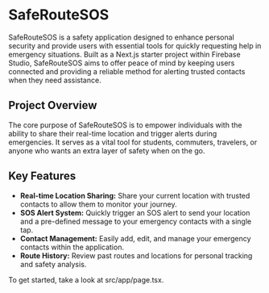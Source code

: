 # SafeRouteSOS

SafeRouteSOS is a safety application designed to enhance personal security and provide users with essential tools for quickly requesting help in emergency situations. Built as a Next.js starter project within Firebase Studio, SafeRouteSOS aims to offer peace of mind by keeping users connected and providing a reliable method for alerting trusted contacts when they need assistance.

## Project Overview

The core purpose of SafeRouteSOS is to empower individuals with the ability to share their real-time location and trigger alerts during emergencies. It serves as a vital tool for students, commuters, travelers, or anyone who wants an extra layer of safety when on the go.

## Key Features

- **Real-time Location Sharing:** Share your current location with trusted contacts to allow them to monitor your journey.
- **SOS Alert System:** Quickly trigger an SOS alert to send your location and a pre-defined message to your emergency contacts with a single tap.
- **Contact Management:** Easily add, edit, and manage your emergency contacts within the application.
- **Route History:** Review past routes and locations for personal tracking and safety analysis.

To get started, take a look at src/app/page.tsx.
